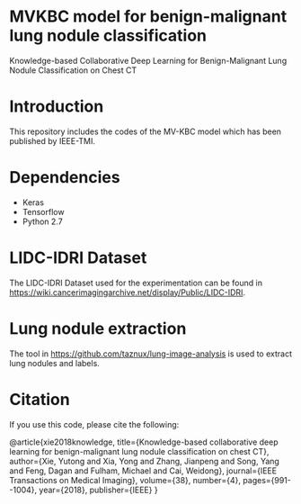 # MVKBC model for benign-malignant lung nodule classification
Knowledge-based Collaborative Deep Learning for Benign-Malignant Lung Nodule Classification on Chest CT

# Introduction
This repository includes the codes of the MV-KBC model which has been published by IEEE-TMI.

# Dependencies
* Keras
* Tensorflow
* Python 2.7

#  LIDC-IDRI Dataset
The LIDC-IDRI Dataset used for the experimentation can be found in https://wiki.cancerimagingarchive.net/display/Public/LIDC-IDRI.

# Lung nodule extraction
The tool in https://github.com/taznux/lung-image-analysis is used to extract lung nodules and labels.

# Citation
If you use this code, please cite the following:

@article{xie2018knowledge,
  title={Knowledge-based collaborative deep learning for benign-malignant lung nodule classification on chest CT},
  author={Xie, Yutong and Xia, Yong and Zhang, Jianpeng and Song, Yang and Feng, Dagan and Fulham, Michael and Cai, Weidong},
  journal={IEEE Transactions on Medical Imaging},
  volume={38},
  number={4},
  pages={991--1004},
  year={2018},
  publisher={IEEE}
}
